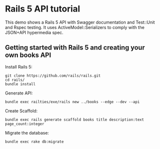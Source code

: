 # Rails 5 API tutorial

This demo shows a Rails 5 API with Swagger documentation and Test::Unit and Rspec testing. It uses ActiveModel::Serializers to comply with the JSON+API hypermedia spec.


## Getting started with Rails 5 and creating your own books API

Install Rails 5: 

    git clone https://github.com/rails/rails.git
    cd rails/
    bundle install

Generate API:

    bundle exec railties/exe/rails new ../books --edge --dev --api

Create Scaffold:

    bundle exec rails generate scaffold books title description:text page_count:integer

Migrate the database:

    bundle exec rake db:migrate
